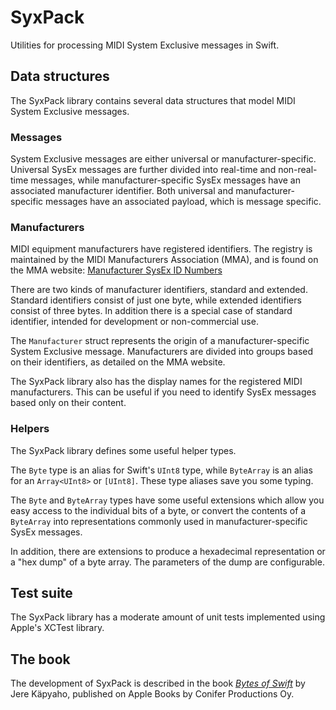 # SyxPack

Utilities for processing MIDI System Exclusive messages in Swift.

## Data structures

The SyxPack library contains several data structures that model MIDI
System Exclusive messages.

### Messages

System Exclusive messages are either universal or manufacturer-specific.
Universal SysEx messages are further divided into real-time and non-real-time
messages, while manufacturer-specific SysEx messages have an associated 
manufacturer identifier. Both universal and manufacturer-specific messages
have an associated payload, which is message specific.

### Manufacturers

MIDI equipment manufacturers have registered identifiers. The registry
is maintained by the MIDI Manufacturers Association (MMA), and is found 
on the MMA website: [Manufacturer SysEx ID Numbers](https://www.midi.org/specifications-old/item/manufacturer-id-numbers)

There are two kinds of manufacturer identifiers, standard and
extended. Standard identifiers consist of just one byte, while extended
identifiers consist of three bytes. In addition there is a special case of
standard identifier, intended for development or non-commercial use.

The `Manufacturer` struct represents the origin of a manufacturer-specific
System Exclusive message. Manufacturers are divided into groups based on 
their identifiers, as detailed on the MMA website.

The SyxPack library also has the display names for the registered MIDI
manufacturers. This can be useful if you need to identify SysEx messages
based only on their content.

### Helpers

The SyxPack library defines some useful helper types.

The `Byte` type is an alias for Swift's `UInt8` type, while `ByteArray` is
an alias for an `Array<UInt8>` or `[UInt8]`. These type aliases save you some
typing.

The `Byte` and `ByteArray` types have some useful extensions which allow you
easy access to the individual bits of a byte, or convert the contents of a 
`ByteArray` into representations commonly used in manufacturer-specific
SysEx messages.

In addition, there are extensions to produce a hexadecimal representation
or a "hex dump" of a byte array. The parameters of the dump are configurable.

## Test suite

The SyxPack library has a moderate amount of unit tests implemented using
Apple's XCTest library.

## The book

The development of SyxPack is described in the book
[_Bytes of Swift_](https://books.apple.com/us/book/bytes-of-swift/id1603196148?itsct=books_box_link&itscg=30200&ls=1&at=1l3vbcz&ct=github) by Jere Käpyaho, published on Apple Books 
by Conifer Productions Oy.
